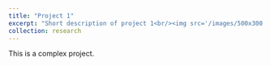 ```yaml
---
title: "Project 1"
excerpt: "Short description of project 1<br/><img src='/images/500x300.png'>"
collection: research
---
```


This is a complex project.
